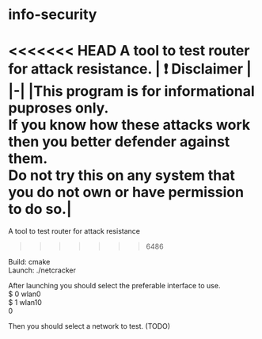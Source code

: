 # info-security
<<<<<<< HEAD
A tool to test router for attack resistance.
| :exclamation: Disclaimer |
|-|
|This program is for informational puproses only.<br />If you know how these attacks work then you better defender against them.<br />Do not try this on any system that you do not own or have permission to do so.|
=======
A tool to test router for attack resistance
>>>>>>> 6486

Build: cmake\
Launch: ./netcracker

After launching you should select the preferable interface to use.\
$ 0 wlan0\
$ 1 wlan10\
0

Then you should select a network to test. (TODO)
